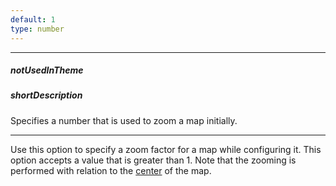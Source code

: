 ```yaml
---
default: 1
type: number
---
```

---
##### notUsedInTheme

##### shortDescription
Specifies a number that is used to zoom a map initially.

---
Use this option to specify a zoom factor for a map while configuring it. This option accepts a value that is greater than 1. Note that the zooming is performed with relation to the [center](/api-reference/20%20Data%20Visualization%20Widgets/70%20dxVectorMap/1%20Configuration/center.md '/Documentation/ApiReference/Data_Visualization_Widgets/dxVectorMap/Configuration/#center') of the map.